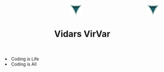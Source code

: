 <header>
     <div>
          <img src="./LOOGOO.png" alt="3 Vs logo" id="logo" width="40" height="37" >
          <img align="right" src="./LOOGOO.png" alt="3 Vs logo" id="logo" width="40" height="37" >
     </div>
     
 <div>
     <h1 align="center" color="blue">Vidars VirVar</h1>
 </div>
 </header>
 
<body>
     <li>Coding is Life</li>
     <li>Coding is All</li>
</body>
